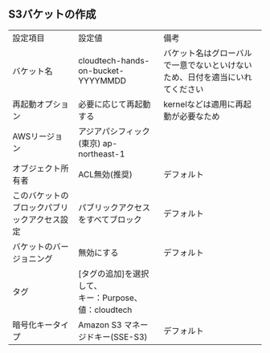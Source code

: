 ## S3バケットの作成
|  |  |  |
| - | - | - |
|  設定項目 | 設定値 | 備考 |
| バケット名 | cloudtech-hands-on-bucket-YYYYMMDD | バケット名はグローバルで一意でないといけないため、日付を適当にいれてください |
| 再起動オプション | 必要に応じて再起動する | kernelなどは適用に再起動が必要なため<br> |
| AWSリージョン | アジアパシフィック(東京) ap-northeast-1 |  |
| オブジェクト所有者 | ACL無効(推奨) | デフォルト |
| このバケットのブロックパブリックアクセス設定 | パブリックアクセスをすべてブロック | デフォルト |
| バケットのバージョニング | 無効にする | デフォルト |
| タグ | [タグの追加]を選択して、<br>キー：Purpose、値：cloudtech |  |
| 暗号化キータイプ | Amazon S3 マネージドキー(SSE-S3) | デフォルト |

